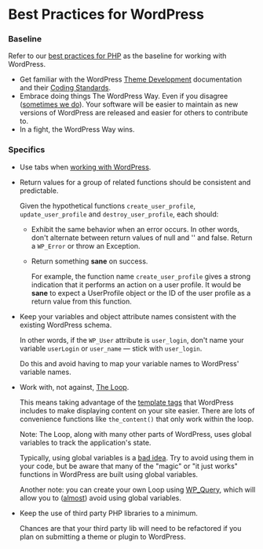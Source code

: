 # Best Practices for WordPress

### Baseline

Refer to our [best practices for PHP](/style-guides/code/php.md) as the baseline for working with WordPress.

- Get familiar with the WordPress [Theme Development](http://codex.wordpress.org/Theme_Development) documentation and their [Coding Standards](http://codex.wordpress.org/WordPress_Coding_Standards).
- Embrace doing things The WordPress Way. Even if you disagree ([sometimes we do](http://nerds.investigativenewsnetwork.org/2014/10/02/spaces-or-tabs-which-will-you-choose/)). Your software will be easier to maintain as new versions of WordPress are released and easier for others to contribute to.
- In a fight, the WordPress Way wins.

### Specifics

- Use tabs when [working with WordPress](http://make.wordpress.org/core/handbook/coding-standards/php/#indentation).

- Return values for a group of related functions should be consistent and predictable.

    Given the hypothetical functions `create_user_profile`, `update_user_profile` and `destroy_user_profile`, each should:

    - Exhibit the same behavior when an error occurs. In other words, don't alternate between return values of null and '' and false. Return a `WP_Error` or throw an Exception.

    - Return something **sane** on success.

        For example, the function name `create_user_profile` gives a strong indication that it performs an action on a user profile. It would be **sane** to expect a UserProfile object or the ID of the user profile as a return value from this function.

- Keep your variables and object attribute names consistent with the existing WordPress schema.

    In other words, if the `WP_User` attribute is `user_login`, don't name your variable `userLogin` or `user_name` — stick with `user_login`.

    Do this and avoid having to map your variable names to WordPress' variable names.

- Work with, not against, [The Loop](http://codex.wordpress.org/The_Loop).

    This means taking advantage of the [template tags](http://codex.wordpress.org/Stepping_Into_Template_Tags#Template_Tags_and_The_Loop) that WordPress includes to make displaying content on your site easier. There are lots of convenience functions like `the_content()` that only work within the loop.

    Note: The Loop, along with many other parts of WordPress, uses global variables to track the application's state.

    Typically, using global variables is a [bad idea](http://programmers.stackexchange.com/a/148109). Try to avoid using them in your code, but be aware that many of the "magic" or "it just works" functions in WordPress are built using global variables.

    Another note: you can create your own Loop using [WP_Query](http://codex.wordpress.org/Class_Reference/WP_Query), which will allow you to ([almost](http://codex.wordpress.org/Function_Reference/wp_reset_postdata)) avoid using global variables.

- Keep the use of third party PHP libraries to a minimum.

    Chances are that your third party lib will need to be refactored if you plan on submitting a theme or plugin to WordPress.
